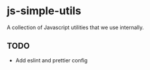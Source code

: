 # js-simple-utils

A collection of Javascript utilities that we use internally.

## TODO

- Add eslint and prettier config
